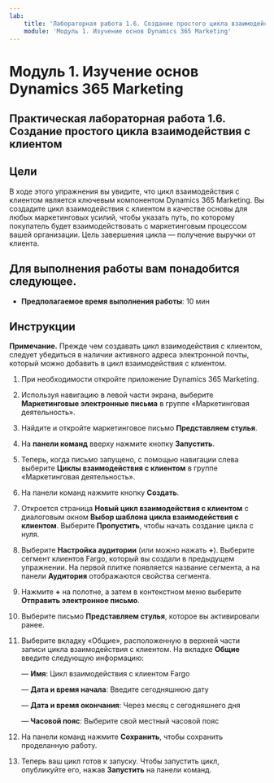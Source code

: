 ```yaml
---
lab:
    title: 'Лабораторная работа 1.6. Создание простого цикла взаимодействия с клиентом'
    module: 'Модуль 1. Изучение основ Dynamics 365 Marketing'
---
```


Модуль 1. Изучение основ Dynamics 365 Marketing
========================

## Практическая лабораторная работа 1.6. Создание простого цикла взаимодействия с клиентом

## Цели

В ходе этого упражнения вы увидите, что цикл взаимодействия с клиентом является ключевым компонентом Dynamics 365 Marketing. Вы создадите цикл взаимодействия с клиентом в качестве основы для любых маркетинговых усилий, чтобы указать путь, по которому покупатель будет взаимодействовать с маркетинговым процессом вашей организации. Цель завершения цикла — получение выручки от клиента.

## Для выполнения работы вам понадобится следующее.

  - **Предполагаемое время выполнения работы**: 10 мин

## Инструкции

**Примечание.** Прежде чем создавать цикл взаимодействия с клиентом, следует убедиться в наличии активного адреса электронной почты, который можно добавить в цикл взаимодействия с клиентом. 

1. При необходимости откройте приложение Dynamics 365 Marketing. 

2. Используя навигацию в левой части экрана, выберите **Маркетинговые электронные письма** в группе «Маркетинговая деятельность».

3. Найдите и откройте маркетинговое письмо **Представляем стулья**. 

4. На **панели команд** вверху нажмите кнопку **Запустить**. 

5. Теперь, когда письмо запущено, с помощью навигации слева выберите **Циклы взаимодействия с клиентом** в группе «Маркетинговая деятельность».

6. На панели команд нажмите кнопку **Создать**. 

7. Откроется страница **Новый цикл взаимодействия с клиентом** с диалоговым окном **Выбор шаблона цикла взаимодействия с клиентом**. Выберите **Пропустить**, чтобы начать создание цикла с нуля.

8. Выберите **Настройка аудитории** (или можно нажать **+**). Выберите сегмент клиентов Fargo, который вы создали в предыдущем упражнении. На первой плитке появляется название сегмента, а на панели **Аудитория** отображаются свойства сегмента.

9. Нажмите **+** на полотне, а затем в контекстном меню выберите **Отправить электронное письмо**.

10. Выберите письмо **Представляем стулья**, которое вы активировали ранее. 

11. Выберите вкладку «Общие», расположенную в верхней части записи цикла взаимодействия с клиентом. На вкладке **Общие** введите следующую информацию:

	— **Имя**: Цикл взаимодействия с клиентом Fargo

	— **Дата и время начала**: Введите сегодняшнюю дату

	— **Дата и время окончания**: Через месяц с сегодняшнего дня

	— **Часовой пояс**: Выберите свой местный часовой пояс 

12. На панели команд нажмите **Сохранить**, чтобы сохранить проделанную работу.

13. Теперь ваш цикл готов к запуску. Чтобы запустить цикл, опубликуйте его, нажав **Запустить** на панели команд.
